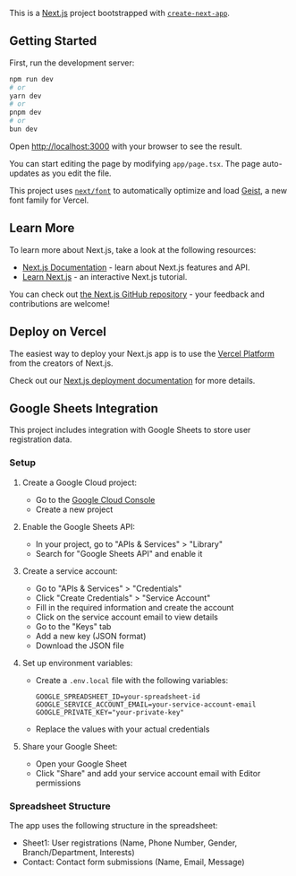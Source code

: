 This is a [Next.js](https://nextjs.org) project bootstrapped with [`create-next-app`](https://nextjs.org/docs/app/api-reference/cli/create-next-app).

## Getting Started

First, run the development server:

```bash
npm run dev
# or
yarn dev
# or
pnpm dev
# or
bun dev
```

Open [http://localhost:3000](http://localhost:3000) with your browser to see the result.

You can start editing the page by modifying `app/page.tsx`. The page auto-updates as you edit the file.

This project uses [`next/font`](https://nextjs.org/docs/app/building-your-application/optimizing/fonts) to automatically optimize and load [Geist](https://vercel.com/font), a new font family for Vercel.

## Learn More

To learn more about Next.js, take a look at the following resources:

- [Next.js Documentation](https://nextjs.org/docs) - learn about Next.js features and API.
- [Learn Next.js](https://nextjs.org/learn) - an interactive Next.js tutorial.

You can check out [the Next.js GitHub repository](https://github.com/vercel/next.js) - your feedback and contributions are welcome!

## Deploy on Vercel

The easiest way to deploy your Next.js app is to use the [Vercel Platform](https://vercel.com/new?utm_medium=default-template&filter=next.js&utm_source=create-next-app&utm_campaign=create-next-app-readme) from the creators of Next.js.

Check out our [Next.js deployment documentation](https://nextjs.org/docs/app/building-your-application/deploying) for more details.

## Google Sheets Integration

This project includes integration with Google Sheets to store user registration data.

### Setup

1. Create a Google Cloud project:
   - Go to the [Google Cloud Console](https://console.cloud.google.com/)
   - Create a new project

2. Enable the Google Sheets API:
   - In your project, go to "APIs & Services" > "Library"
   - Search for "Google Sheets API" and enable it

3. Create a service account:
   - Go to "APIs & Services" > "Credentials"
   - Click "Create Credentials" > "Service Account"
   - Fill in the required information and create the account
   - Click on the service account email to view details
   - Go to the "Keys" tab
   - Add a new key (JSON format)
   - Download the JSON file

4. Set up environment variables:
   - Create a `.env.local` file with the following variables:
     ```
     GOOGLE_SPREADSHEET_ID=your-spreadsheet-id
     GOOGLE_SERVICE_ACCOUNT_EMAIL=your-service-account-email
     GOOGLE_PRIVATE_KEY="your-private-key"
     ```
   - Replace the values with your actual credentials

5. Share your Google Sheet:
   - Open your Google Sheet
   - Click "Share" and add your service account email with Editor permissions

### Spreadsheet Structure

The app uses the following structure in the spreadsheet:
- Sheet1: User registrations (Name, Phone Number, Gender, Branch/Department, Interests)
- Contact: Contact form submissions (Name, Email, Message)
